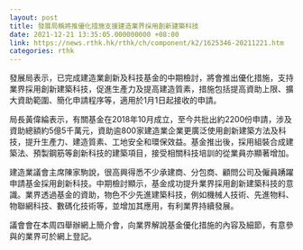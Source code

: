 ```yaml
---
layout: post
title: 發展局稱將推優化措施支援建造業界採用創新建築科技
date: 2021-12-21 13:35:05.000000000 +08:00
link: https://news.rthk.hk/rthk/ch/component/k2/1625346-20211221.htm
categories: rthk
---
```


發展局表示，已完成建造業創新及科技基金的中期檢討，將會推出優化措施，支持業界採用創新建築科技，促進生產力及提高建造質素，措施包括提高資助上限、擴大資助範圍、簡化申請程序等，適用於1月1日起接收的申請。

局長黃偉綸表示，有關基金在2018年10月成立，至今共批出約2200份申請，涉及資助總額約5億5千萬元，資助逾800家建造業企業更廣泛使用創新建築方法及科技，提升生產力、建造質素、工地安全和環保效益。基金推出後，採用組裝合成建築法、預製鋼筋等創新科技的建築項目，接受相關科技培訓的從業員亦顯著增加。

建造業議會主席陳家駒說，很高興得悉不少承建商、分包商、顧問公司及僱員踴躍申請基金採用創新科技。中期檢討顯示，基金成功提升業界採用創新建築科技的意識。業界透過基金的資助，物色不少先進建築科技，例如機械人技術、先進物料、物聯網科技、數碼化技術等，並增加其應用，有利業界持續發展。

議會會在本周四舉辦網上簡介會，向業界解說基金優化措施的內容及細節，有意參與的業界可於網上登記。
